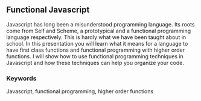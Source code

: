 ## Functional Javascript

Javascript has long been a misunderstood programming language. Its roots
come from Self and Scheme, a prototypical and a functional programming
language respectively. This is hardly what we have been taught about in
school. In this presentation you will learn what it means for
a language to have first class functions and functional programming with
higher order functions. I will show how to use functional programming
techniques in Javascript and how these techniques can help you organize
your code.


### Keywords
Javascript, functional programming, higher order functions 
